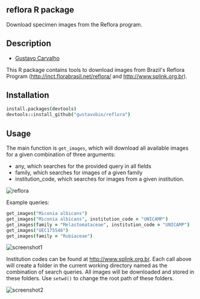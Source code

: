 ## reflora R package

Download specimen images from the Reflora program.

## Description

+ [Gustavo Carvalho](https://github.com/gustavobio)

This R package contains tools to download images from Brazil's Reflora Program (http://inct.florabrasil.net/reflora/ and http://www.splink.org.br).

## Installation

```coffee
install.packages(devtools)
devtools::install_github("gustavobio/reflora")
```

## Usage
The main function is `get_images`, which will download all available images for a given combination of three arguments:

 - any, which searches for the provided query in all fields
 - family, which searches for images of a given family
 - institution_code, which searches for images from a given institution.
 
 ![reflora](https://user-images.githubusercontent.com/30267/26937083-ce2319f6-4c46-11e7-94da-17b8a366536d.png)

Example queries: 

```coffee
get_images("Miconia albicans")
get_images("Miconia albicans", institution_code = "UNICAMP")
get_images(family = "Melastomataceae", institution_code = "UNICAMP")
get_images("UEC175546")
get_images(family = "Rubiaceae")
```

![screenshot1](https://user-images.githubusercontent.com/30267/26937199-226d5e4a-4c47-11e7-8419-a1fc9ae1d991.png)

Institution codes can be found at http://www.splink.org.br. Each call above will create a folder in the current working directory named as the combination of search queries. All images will be downloaded and stored in these folders. 
Use `setwd()` to change the root path of these folders.

![screenshot2](https://user-images.githubusercontent.com/30267/26937361-8afab9f8-4c47-11e7-83ec-1283b41fe093.png)
